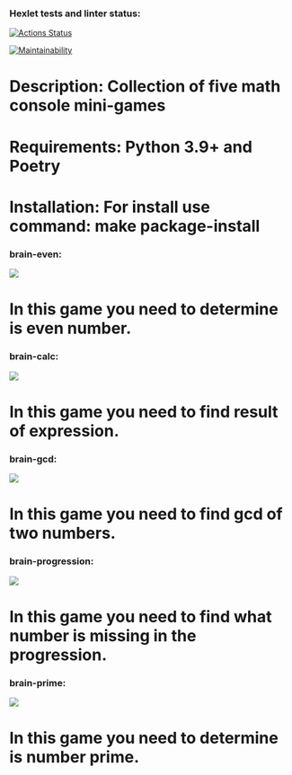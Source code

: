 ### Hexlet tests and linter status:
[![Actions Status](https://github.com/Xansir/python-project-49/workflows/hexlet-check/badge.svg)](https://github.com/Xansir/python-project-49/actions)

[![Maintainability](https://api.codeclimate.com/v1/badges/52c5ed00d3d1e8f3e11f/maintainability)](https://codeclimate.com/github/Xansir/python-project-49/maintainability)

# Description: Collection of five math console mini-games

# Requirements: Python 3.9+ and Poetry
 
# Installation: For install use command: make package-install

### brain-even:
<a href="https://asciinema.org/a/uLrCc8KuYxw2gDEAnQKAURzpj" target="_blank"><img src="https://asciinema.org/a/uLrCc8KuYxw2gDEAnQKAURzpj.svg" /></a>
# In this game you need to determine is even number.

### brain-calc:
<a href="https://asciinema.org/a/y36Vro8r6CMd6T4fZWzNTRy0k" target="_blank"><img src="https://asciinema.org/a/y36Vro8r6CMd6T4fZWzNTRy0k.svg" /></a>
# In this game you need to find result of expression.

### brain-gcd:
<a href="https://asciinema.org/a/GEHk329d2nWBl0zB1pV7VEiQB" target="_blank"><img src="https://asciinema.org/a/GEHk329d2nWBl0zB1pV7VEiQB.svg" /></a>
# In this game you need to find gcd of two numbers.

### brain-progression:
<a href="https://asciinema.org/a/TwN7e3cIEVoFG9F7SEpRh4CWr" target="_blank"><img src="https://asciinema.org/a/TwN7e3cIEVoFG9F7SEpRh4CWr.svg" /></a>
# In this game you need to find what number is missing in the progression.

### brain-prime:
<a href="https://asciinema.org/a/tOQpVq52uU0MNGrwoMt4LfbKo" target="_blank"><img src="https://asciinema.org/a/tOQpVq52uU0MNGrwoMt4LfbKo.svg" /></a>
# In this game you need to determine is number prime.



